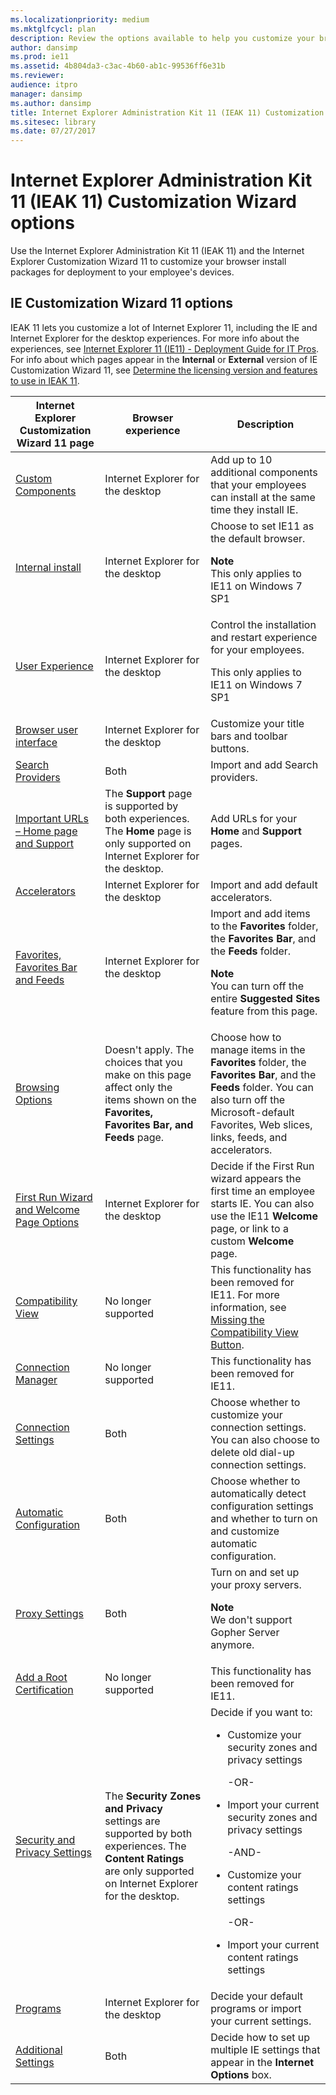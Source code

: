 ```yaml
---
ms.localizationpriority: medium
ms.mktglfcycl: plan
description: Review the options available to help you customize your browser install packages for deployment to your employee's devices.
author: dansimp
ms.prod: ie11
ms.assetid: 4b804da3-c3ac-4b60-ab1c-99536ff6e31b
ms.reviewer:
audience: itpro
manager: dansimp
ms.author: dansimp
title: Internet Explorer Administration Kit 11 (IEAK 11) Customization Wizard options (Internet Explorer Administration Kit 11 for IT Pros)
ms.sitesec: library
ms.date: 07/27/2017
---
```



# Internet Explorer Administration Kit 11 (IEAK 11) Customization Wizard options
Use the Internet Explorer Administration Kit 11 (IEAK 11) and the Internet Explorer Customization Wizard 11 to customize your browser install packages for deployment to your employee's devices.

## IE Customization Wizard 11 options
IEAK 11 lets you customize a lot of Internet Explorer 11, including the IE and Internet Explorer for the desktop experiences. For more info about the experiences, see [Internet Explorer 11 (IE11) - Deployment Guide for IT Pros](../ie11-deploy-guide/index.md). For info about which pages appear in the **Internal** or **External** version of IE Customization Wizard 11, see [Determine the licensing version and features to use in IEAK 11](licensing-version-and-features-ieak11.md).

|Internet Explorer Customization Wizard 11 page |Browser experience                  |Description                  |
|-----------------------------------------------|------------------------------------|-----------------------------|
|[Custom Components](custom-components-ieak11-wizard.md) |Internet Explorer for the desktop |Add up to 10 additional components that your employees can install at the same time they install IE. |
|[Internal install](internal-install-ieak11-wizard.md) |Internet Explorer for the desktop |Choose to set IE11 as the default browser.<p>**Note**<br>This only applies to IE11 on Windows 7 SP1 |
|[User Experience](user-experience-ieak11-wizard.md) |Internet Explorer for the desktop |Control the installation and restart experience for your employees.<p>This only applies to IE11 on Windows 7 SP1 |
|[Browser user interface](browser-ui-ieak11-wizard.md) |Internet Explorer for the desktop |Customize your title bars and toolbar buttons. |
|[Search Providers](search-providers-ieak11-wizard.md) |Both |Import and add Search providers. |
|[Important URLs – Home page and Support](important-urls-home-page-and-support-ieak11-wizard.md) |The **Support** page is supported by both experiences. The **Home** page is only supported on Internet Explorer for the desktop. |Add URLs for your **Home** and **Support** pages. |
|[Accelerators](accelerators-ieak11-wizard.md) |Internet Explorer for the desktop |Import and add default accelerators. |
|[Favorites, Favorites Bar and Feeds](favorites-favoritesbar-and-feeds-ieak11-wizard.md) |Internet Explorer for the desktop |Import and add items to the **Favorites** folder, the **Favorites Bar**, and the **Feeds** folder.<p>**Note**<br>You can turn off the entire **Suggested Sites** feature from this page. |
|[Browsing Options](browsing-options-ieak11-wizard.md) |Doesn't apply. The choices that you make on this page affect only the items shown on the **Favorites, Favorites Bar, and Feeds** page. |Choose how to manage items in the **Favorites** folder, the **Favorites Bar**, and the **Feeds** folder. You can also turn off the Microsoft-default Favorites, Web slices, links, feeds, and accelerators. |
|[First Run Wizard and Welcome Page Options](first-run-and-welcome-page-ieak11-wizard.md) |Internet Explorer for the desktop |Decide if the First Run wizard appears the first time an employee starts IE. You can also use the IE11 **Welcome** page, or link to a custom **Welcome** page. |
|[Compatibility View](compat-view-ieak11-wizard.md) |No longer supported |This functionality has been removed for IE11. For more information, see [Missing the Compatibility View Button](../ie11-deploy-guide/missing-the-compatibility-view-button.md). |
|[Connection Manager](connection-mgr-ieak11-wizard.md) |No longer supported |This functionality has been removed for IE11. |
|[Connection Settings](connection-settings-ieak11-wizard.md) |Both |Choose whether to customize your connection settings. You can also choose to delete old dial-up connection settings. |
|[Automatic Configuration](auto-config-ieak11-wizard.md) |Both |Choose whether to automatically detect configuration settings and whether to turn on and customize automatic configuration. |
|[Proxy Settings](proxy-settings-ieak11-wizard.md) |Both |Turn on and set up your proxy servers.<p>**Note**<br>We don't support Gopher Server anymore. |
|[Add a Root Certification](add-root-certificate-ieak11-wizard.md) |No longer supported |This functionality has been removed for IE11. |
|[Security and Privacy Settings](security-and-privacy-settings-ieak11-wizard.md) |The **Security Zones and Privacy** settings are supported by both experiences. The **Content Ratings** are only supported on Internet Explorer for the desktop. |Decide if you want to:<ul><li>Customize your security zones and privacy settings</li><p>-OR-<p><li>Import your current security zones and privacy settings</li><p>-AND-<p><li>Customize your content ratings settings</li><p>-OR-<p><li>Import your current content ratings settings</li></ul> |
|[Programs](programs-ieak11-wizard.md) |Internet Explorer for the desktop |Decide your default programs or import your current settings. |
|[Additional Settings](additional-settings-ieak11-wizard.md) |Both |Decide how to set up multiple IE settings that appear in the **Internet Options** box. |

